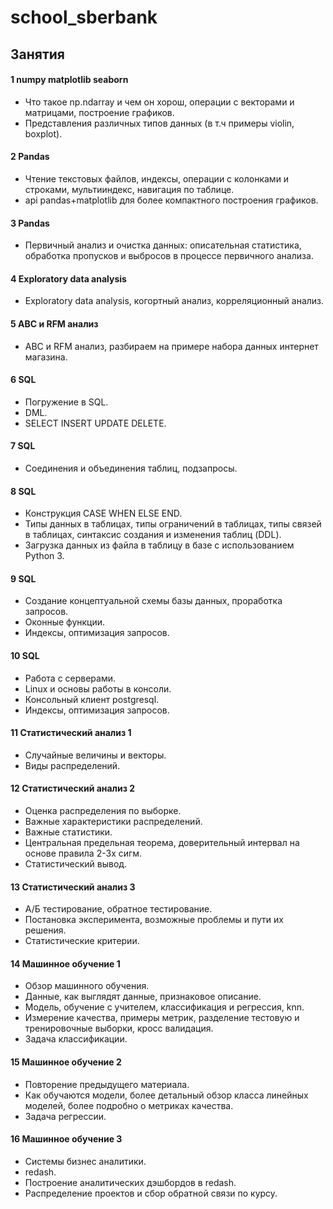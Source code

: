 # school_sberbank

## Занятия

#### 1 numpy matplotlib seaborn
* Что такое np.ndarray и чем он хорош, операции с векторами и матрицами, построение графиков. 
* Представления различных типов данных (в т.ч примеры violin, boxplot).
  
#### 2 Pandas
* Чтение текстовых файлов, индексы, операции с колонками и строками, мультииндекс, навигация по таблице.
* api pandas+matplotlib для более компактного построения графиков.

#### 3 Pandas
* Первичный анализ и очистка данных: описательная статистика, обработка пропусков и выбросов в процессе первичного анализа.

#### 4 Exploratory data analysis
* Exploratory data analysis, когортный анализ, корреляционный анализ.

#### 5 ABC и RFM анализ
* ABC и RFM анализ, разбираем на примере набора данных интернет магазина.

#### 6 SQL
* Погружение в SQL. 
* DML. 
* SELECT INSERT UPDATE DELETE.

#### 7 SQL
* Соединения и объединения таблиц, подзапросы.

#### 8 SQL
* Конструкция CASE WHEN ELSE END. 
* Типы данных в таблицах, типы ограничений в таблицах, типы связей в таблицах, синтаксис создания и изменения таблиц (DDL). 
* Загрузка данных из файла в таблицу в базе с использованием Python 3.

#### 9 SQL
* Создание концептуальной схемы базы данных, проработка запросов. 
* Оконные функции. 
* Индексы, оптимизация запросов.
   
#### 10 SQL
* Работа с серверами.
* Linux и основы работы в консоли.
* Консольный клиент postgresql.
* Индексы, оптимизация запросов.
   
#### 11 Статистический анализ 1 
* Случайные величины и векторы. 
* Виды распределений.

#### 12 Статистический анализ 2
* Оценка распределения по выборке. 
* Важные характеристики распределений. 
* Важные статистики. 
* Центральная предельная теорема, доверительный интервал на основе правила 2-3х сигм. 
* Статистический вывод.

#### 13 Статистический анализ 3
* A/Б тестирование, обратное тестирование. 
* Постановка эксперимента, возможные проблемы и пути их решения. 
* Cтатистические критерии.

#### 14 Машинное обучение 1
* Обзор машинного обучения. 
* Данные, как выглядят данные, признаковое описание. 
* Модель, обучение с учителем, классификация и регрессия, knn. 
* Измерение качества, примеры метрик, разделение тестовую и тренировочные выборки, кросс валидация. 
* Задача классификации.

#### 15 Машинное обучение 2
* Повторение предыдущего материала. 
* Как обучаются модели, более детальный обзор класса линейных моделей, более подробно о метриках качества. 
* Задача регрессии.

#### 16 Машинное обучение 3
* Системы бизнес аналитики.
* redash. 
* Построение аналитических дэшбордов в redash. 
* Распределение проектов и сбор обратной связи по курсу.
